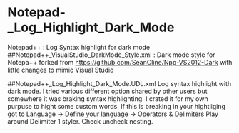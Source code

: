 # Notepad-_Log_Highlight_Dark_Mode
Notepad++ : Log Syntax highlight for dark mode
##Notepad++_VisualStudio_DarkMode_Style.xml :
    Dark mode style for Notepa++ forked from https://github.com/SeanCline/Npp-VS2012-Dark with little changes to mimic Visual Studio
    
##Notepad++_Log_Highlight_Dark_Mode.UDL.xml
  Log syntax highlight with dark mode. I tried various different option shared by other users but somewhere it was braking syntax highlighting. I crated it for my own purpuse to hight some custom words. 
  If this is breaking in your hightliging got to Language -> Define your language -> Operators & Delimiters 
  Play around Delimiter 1 styler. Check uncheck nesting.


